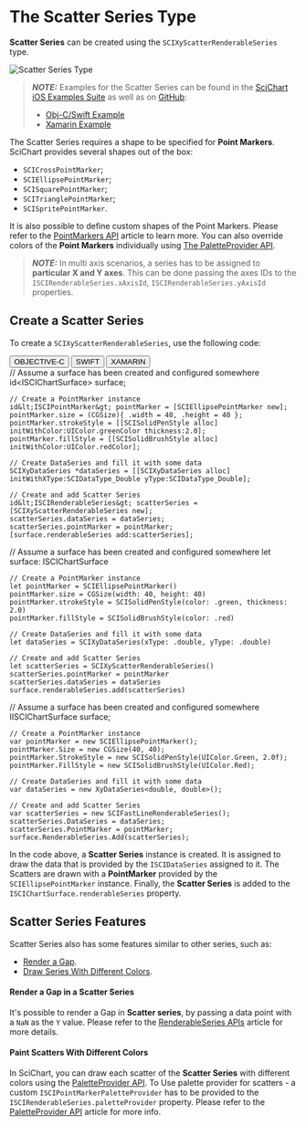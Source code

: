 # The Scatter Series Type
**Scatter Series** can be created using the `SCIXyScatterRenderableSeries` type.

![Scatter Series Type](img/chart-types-2d/scatter-chart-example.png)

> **_NOTE:_** Examples for the Scatter Series can be found in the [SciChart iOS Examples Suite](https://www.scichart.com/examples/ios-chart/) as well as on [GitHub](https://github.com/ABTSoftware/SciChart.iOS.Examples):
> 
> - [Obj-C/Swift Example](https://www.scichart.com/example/ios-scatter-chart-demo/)
> - [Xamarin Example](https://www.scichart.com/example/xamarin-chart-scatter-chart-example/)

The Scatter Series requires a shape to be specified for **Point Markers**. SciChart provides several shapes out of the box:
- `SCICrossPointMarker`; 
- `SCIEllipsePointMarker`; 
- `SCISquarePointMarker`;
- `SCITrianglePointMarker`;
- `SCISpritePointMarker`.

It is also possible to define custom shapes of the Point Markers. Please refer to the [PointMarkers API](pointmarker-api.html) article to learn more. You can also override colors of the **Point Markers** individually using [The PaletteProvider API](paletteprovider-api.html).

> **_NOTE:_** In multi axis scenarios, a series has to be assigned to **particular X and Y axes**. This can be done passing the axes IDs to the `ISCIRenderableSeries.xAxisId`, `ISCIRenderableSeries.yAxisId` properties.

## Create a Scatter Series
To create a `SCIXyScatterRenderableSeries`, use the following code:

<div class="code-snippet-tabs">
  <button class="code-snippet-tab" onclick="showCodeFor(event, 'objectivec')">OBJECTIVE-C</button>
  <button class="code-snippet-tab" onclick="showCodeFor(event, 'swift')">SWIFT</button>
  <button class="code-snippet-tab" onclick="showCodeFor(event, 'cs')">XAMARIN</button>
</div>
<div class="code-snippet" id="objectivec">
    // Assume a surface has been created and configured somewhere
    id&lt;ISCIChartSurface&gt; surface;

    // Create a PointMarker instance
    id&lt;ISCIPointMarker&gt; pointMarker = [SCIEllipsePointMarker new];
    pointMarker.size = (CGSize){ .width = 40, .height = 40 };
    pointMarker.strokeStyle = [[SCISolidPenStyle alloc] initWithColor:UIColor.greenColor thickness:2.0];
    pointMarker.fillStyle = [[SCISolidBrushStyle alloc] initWithColor:UIColor.redColor];
    
    // Create DataSeries and fill it with some data
    SCIXyDataSeries *dataSeries = [[SCIXyDataSeries alloc] initWithXType:SCIDataType_Double yType:SCIDataType_Double];
    
    // Create and add Scatter Series
    id&lt;ISCIRenderableSeries&gt; scatterSeries = [SCIXyScatterRenderableSeries new];
    scatterSeries.dataSeries = dataSeries;
    scatterSeries.pointMarker = pointMarker;
    [surface.renderableSeries add:scatterSeries];
</div>
<div class="code-snippet" id="swift">
    // Assume a surface has been created and configured somewhere
    let surface: ISCIChartSurface

    // Create a PointMarker instance
    let pointMarker = SCIEllipsePointMarker()
    pointMarker.size = CGSize(width: 40, height: 40)
    pointMarker.strokeStyle = SCISolidPenStyle(color: .green, thickness: 2.0)
    pointMarker.fillStyle = SCISolidBrushStyle(color: .red)
    
    // Create DataSeries and fill it with some data
    let dataSeries = SCIXyDataSeries(xType: .double, yType: .double)
    
    // Create and add Scatter Series
    let scatterSeries = SCIXyScatterRenderableSeries()
    scatterSeries.pointMarker = pointMarker
    scatterSeries.dataSeries = dataSeries
    surface.renderableSeries.add(scatterSeries)
</div>
<div class="code-snippet" id="cs">
    // Assume a surface has been created and configured somewhere
    IISCIChartSurface surface;

    // Create a PointMarker instance
    var pointMarker = new SCIEllipsePointMarker();
    pointMarker.Size = new CGSize(40, 40);
    pointMarker.StrokeStyle = new SCISolidPenStyle(UIColor.Green, 2.0f);
    pointMarker.FillStyle = new SCISolidBrushStyle(UIColor.Red);
    
    // Create DataSeries and fill it with some data
    var dataSeries = new XyDataSeries<double, double>();

    // Create and add Scatter Series
    var scatterSeries = new SCIFastLineRenderableSeries();
    scatterSeries.DataSeries = dataSeries;
    scatterSeries.PointMarker = pointMarker;
    surface.RenderableSeries.Add(scatterSeries);
</div>

In the code above, a **Scatter Series** instance is created. It is assigned to draw the data that is provided by the `ISCIDataSeries` assigned to it. The Scatters are drawn with a **PointMarker** provided by the `SCIEllipsePointMarker` instance. Finally, the **Scatter Series** is added to the `ISCIChartSurface.renderableSeries` property.

## Scatter Series Features
Scatter Series also has some features similar to other series, such as:
- [Render a Gap](#render-a-gap-in-a-scatter-series).
- [Draw Series With Different Colors](#paint-scatters-with-different-colors).

#### Render a Gap in a Scatter Series
It's possible to render a Gap in **Scatter series**, by passing a data point with a `NaN` as the `Y` value. Please refer to the [RenderableSeries APIs](renderableseries-apis.html#adding-a-gap-onto-a-renderableseries) article for more details.

#### Paint Scatters With Different Colors
In SciChart, you can draw each scatter of the **Scatter Series** with different colors using the [PaletteProvider API](paletteprovider-api.html). 
To Use palette provider for scatters - a custom `ISCIPointMarkerPaletteProvider` has to be provided to the `ISCIRenderableSeries.paletteProvider` property. Please refer to the [PaletteProvider API](paletteprovider-api.html) article for more info.
